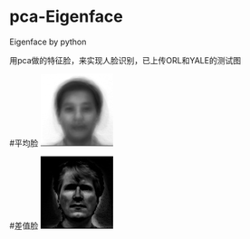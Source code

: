 # pca-Eigenface
Eigenface by python

用pca做的特征脸，来实现人脸识别，已上传ORL和YALE的测试图

#平均脸
![Image text](https://github.com/SuperQiRui/pca-Eigenface/blob/master/photo/avgImg.jpg)


#差值脸
![Image text](https://github.com/SuperQiRui/pca-Eigenface/blob/master/photo/diffTrain0.jpg)
